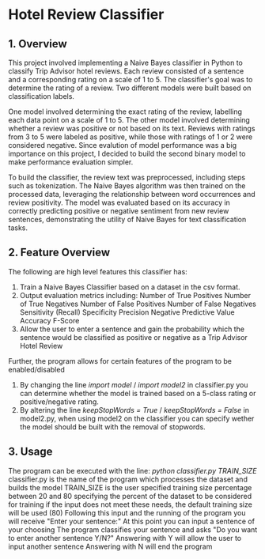 # Hotel Review Classifier

## 1. Overview

This project involved implementing a Naive Bayes classifier in Python to classify Trip Advisor hotel reviews. Each review consisted of a sentence and a corresponding rating on a scale of 1 to 5. The classifier's goal was to determine the rating of a review. Two different models were built based on classification labels.

One model involved determining the exact rating of the review, labelling each data point on a scale of 1 to 5. The other model involved determining whether a review was positive or not based on its text. Reviews with ratings from 3 to 5 were labeled as positive, while those with ratings of 1 or 2 were considered negative. Since evalution of model performance was a big importance on this project, I decided to build the second binary model to make performance evaluation simpler.

To build the classifier, the review text was preprocessed, including steps such as tokenization. The Naive Bayes algorithm was then trained on the processed data, leveraging the relationship between word occurrences and review positivity. The model was evaluated based on its accuracy in correctly predicting positive or negative sentiment from new review sentences, demonstrating the utility of Naive Bayes for text classification tasks.

## 2. Feature Overview

The following are high level features this classifier has:

1. Train a Naive Bayes Classifier based on a dataset in the csv format. 
2. Output evaluation metrics including:
    Number of True Positives
    Number of True Negatives
    Number of False Positives
    Number of False Negatives
    Sensitivity (Recall)
    Specificity
    Precision
    Negative Predictive Value
    Accuracy
    F-Score
3. Allow the user to enter a sentence and gain the probability which the sentence would be classified as positive or negative as a Trip Advisor Hotel Review

Further, the program allows for certain features of the program to be enabled/disabled
1. By changing the line *import model* / *import model2* in classifier.py you can determine whether the model is trained based on a 5-class rating or positive/negative rating.
2. By altering the line *keepStopWords = True* / *keepStopWords = False* in model2.py, when using model2 on the classifier you can specify wether the model should be built with the removal of stopwords.

## 3. Usage

The program can be executed with the line:    *python classifier.py TRAIN_SIZE*
    classifier.py is the name of the program which processes the dataset and builds the model
    TRAIN_SIZE is the user specified training size
        percentage between 20 and 80 specifying the percent of the dataset to be considered for training
        if the input does not meet these needs, the default training size will be used (80)
Following this input and the running of the program you will receive "Enter your sentence:"
    At this point you can input a sentence of your choosing
The program classifies your sentence and asks "Do you want to enter another sentence Y/N?"
    Answering with Y will allow the user to input another sentence
    Answering with N will end the program
